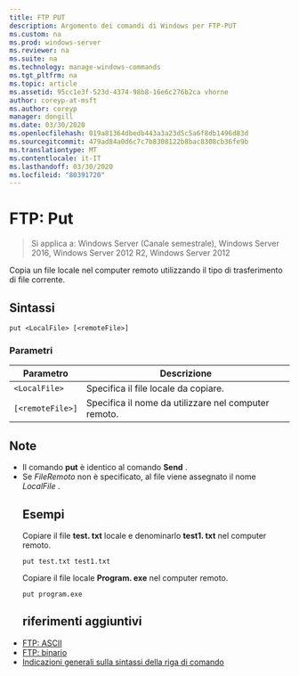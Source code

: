 ```yaml
---
title: FTP PUT
description: Argomento dei comandi di Windows per FTP-PUT
ms.custom: na
ms.prod: windows-server
ms.reviewer: na
ms.suite: na
ms.technology: manage-windows-commands
ms.tgt_pltfrm: na
ms.topic: article
ms.assetid: 95cc1e3f-523d-4374-98b8-16e6c276b2ca vhorne
author: coreyp-at-msft
ms.author: coreyp
manager: dongill
ms.date: 03/30/2020
ms.openlocfilehash: 019a81364dbedb443a3a23d5c5a6f8db1496d83d
ms.sourcegitcommit: 479ad84a0d6c7c7b8308122b8bac8308cb36fe9b
ms.translationtype: MT
ms.contentlocale: it-IT
ms.lasthandoff: 03/30/2020
ms.locfileid: "80391720"
---
```

# <a name="ftp-put"></a>FTP: Put

> Si applica a: Windows Server (Canale semestrale), Windows Server 2016, Windows Server 2012 R2, Windows Server 2012

Copia un file locale nel computer remoto utilizzando il tipo di trasferimento di file corrente.
## <a name="syntax"></a>Sintassi
```
put <LocalFile> [<remoteFile>]
```
### <a name="parameters"></a>Parametri

|    Parametro     |                    Descrizione                    |
|------------------|---------------------------------------------------|
|   `<LocalFile>`  |         Specifica il file locale da copiare.         |
| `[<remoteFile>]` | Specifica il nome da utilizzare nel computer remoto. |

## <a name="remarks"></a>Note
- Il comando **put** è identico al comando **Send** .
- Se *FileRemoto* non è specificato, al file viene assegnato il nome *LocalFile* .
  ## <a name="examples"></a><a name="BKMK_Examples"></a>Esempi
  Copiare il file **test. txt** locale e denominarlo **test1. txt** nel computer remoto.
  ```
  put test.txt test1.txt
  ```
  Copiare il file locale **Program. exe** nel computer remoto.
  ```
  put program.exe
  ```
  ## <a name="additional-references"></a>riferimenti aggiuntivi
- [FTP: ASCII](ftp-ascii.md)
- [FTP: binario](ftp-binary.md)
- [Indicazioni generali sulla sintassi della riga di comando](command-line-syntax-key.md)
